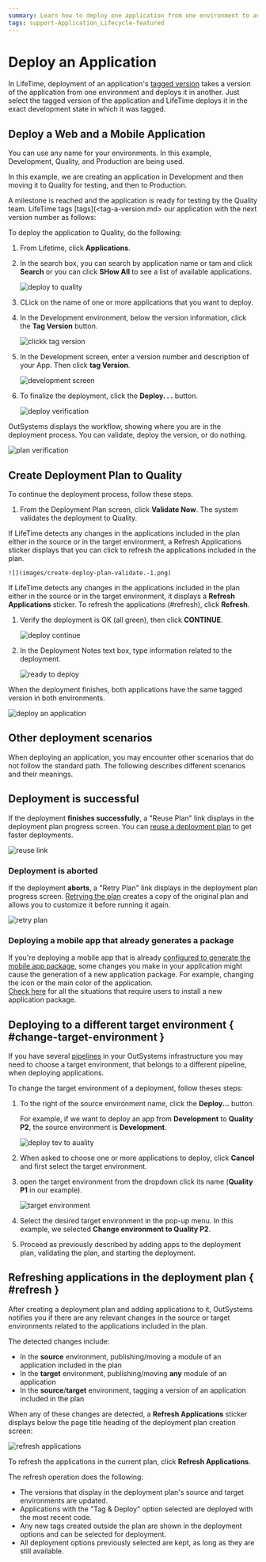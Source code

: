 ```yaml
---
summary: Learn how to deploy one application from one environment to another.
tags: support-Application_Lifecycle-featured
---
```


# Deploy an Application

In LifeTime, deployment of an application's [tagged version](<tag-a-version.md>) takes a version of the application from one environment and deploys it in another. Just select the tagged version of the application and LifeTime deploys it in the exact development state in which it was tagged.

## Deploy a Web and a Mobile Application

<div class="note" markdown="1">

You can use any name for your environments. In this example, Development, Quality, and Production are being used.

</div>

In this example, we are creating an application in Development and then moving it to Quality for testing, and then  to Production.

A milestone is reached and the application is ready for testing by the Quality team. LifeTime tags [tags](<tag-a-version.md> our application with the next version number as follows:

To deploy the application to Quality, do the following:

1. From Lifetime, click **Applications**.
1. In the search box, you can search by application name or tam and click **Search** or you can click **SHow All** to see a list of available applications.

     ![deploy to quality](images/applications-dev-quality.png)

1. CLick on the name of one or more applications that you want to deploy.
1. In the Development environment, below the version information, click the **Tag Version** button.

    ![clickk tag version](images/add-applications.png)

1. In the Development screen, enter a version number and description of your App. Then click **tag Version**.

    ![development screen](images/add-info-dev-screen.png)

1. To finalize the deployment, click the **Deploy. . .** button.

    ![deploy verification](images/deploy-verification.png)

OutSystems displays the workflow, showing where you are in the deployment process. You can validate, deploy the version, or do nothing.

  ![plan verification](images/deployment-plan-verification.png)

## Create Deployment Plan to Quality

To continue the deployment process, follow these steps.

1. From the Deployment Plan screen, click **Validate Now**. The system validates the deployment to Quality.

<div class="note" markdown="1">

If LifeTime detects any changes in the applications included in the plan either in the source or in the target environment, a Refresh Applications sticker displays that you can click to refresh the applications included in the plan.

</div>

    ![](images/create-deploy-plan-validate.-1.png)

<div class="note" markdown"1">

 If LifeTime detects any changes in the applications included in the plan either in the source or in the target environment, it displays a **Refresh Applications** sticker. To refresh the applications (#refresh), click **Refresh**.

</div>

1. Verify the deployment is OK (all green), then click **CONTINUE**.

    ![deploy continue](images/deploy-ok-continue.png)

1. In the Deployment Notes text box, type information related to the deployment.

    ![ready to deploy](images/ready-to-deploy.png)

When the deployment finishes, both applications have the same tagged version in both environments.

![deploy an application](images/deploy-an-application-9.png)

## Other deployment scenarios

When deploying an application, you may encounter other scenarios that do not follow the standard path. The following describes different scenarios and their meanings.

## Deployment is successful

If the deployment **finishes successfully**, a "Reuse Plan" link displays in the deployment plan progress screen. You can [reuse a deployment plan](deployment-plans.md#reuse) to get faster deployments.

![reuse link](images/lt-reuse-plan-link.png)

### Deployment is aborted

If the deployment **aborts**, a "Retry Plan" link displays in the deployment plan progress screen. [Retrying the plan](deployment-plans.md#retry) creates a copy of the original plan and allows you to customize it before running it again.

![retry plan](images/lt-retry-plan-link.png)

### Deploying a mobile app that already generates a package

If you're deploying a mobile app that is already [configured to generate the mobile app package](<../../deliver-mobile/generate-distribute-mobile-app/intro.md>),  some changes you make in your application might cause the generation of a new application package. For example, changing the icon or the main color of the application.  
[Check here](../../deliver-mobile/mobile-app-update-scenarios.md#situations-when-the-user-must-install-a-new-build) for all the situations that require users to install a new application package.

## Deploying to a different target environment { #change-target-environment }

If you have several [pipelines](https://www.outsystems.com/evaluation-guide/outsystems-cloud-architecture/#2) in your OutSystems infrastructure you may need to choose a target environment, that belongs to a different pipeline, when deploying applications.

To change the target environment of a deployment, follow theses steps:

1. To the right of the source environment name, click the **Deploy...** button.  

    For example, if we want to deploy an app from **Development** to **Quality P2**, the source environment is **Development**.

    ![deploy tev to auality](images/deploy-dev-quality-p1-lt-1.png)

1. When asked to choose one or more applications to deploy, click **Cancel** and first select the target environment.

1. open the target environment from the dropdown click its name (**Quality P1** in our example).

    ![target environment](images/deploy-choose-target-environment-lt.png)

1. Select the desired target environment in the pop-up menu. In this example, we selected **Change environment to Quality P2**.

1. Proceed as previously described by adding apps to the deployment plan, validating the plan, and starting the deployment.

## Refreshing applications in the deployment plan { #refresh }

After creating a deployment plan and adding applications to it, OutSystems notifies you if there are any relevant changes in the source or target environments related to the applications included in the plan.

The detected changes include:

* In the **source** environment, publishing/moving a module of an application included in the plan
* In the **target** environment, publishing/moving **any** module of an application
* In the **source**/**target** environment, tagging a version of an application included in the plan

When any of these changes are detected, a **Refresh Applications** sticker displays below the page title heading of the deployment plan creation screen:

![refresh applications](images/lt-refresh-applications.png)

To refresh the applications in the current plan, click **Refresh Applications**.

The refresh operation does the following:

* The versions that display in the deployment plan's source and target environments are updated.
* Applications with the "Tag & Deploy" option selected are deployed with the most recent code.
* Any new tags created outside the plan are shown in the deployment options and can be selected for deployment.
* All deployment options previously selected are kept, as long as they are still available.
